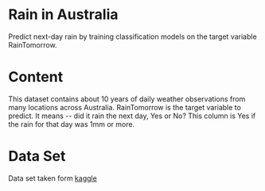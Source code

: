 # Rain in Australia
Predict next-day rain by training classification models on the target variable RainTomorrow.

# Content
This dataset contains about 10 years of daily weather observations from many locations across Australia.
RainTomorrow is the target variable to predict. It means -- did it rain the next day, Yes or No? This column is Yes if the rain for that day was 1mm or more.

# Data Set
Data set taken form [kaggle ](https://www.kaggle.com/datasets/jsphyg/weather-dataset-rattle-package)
